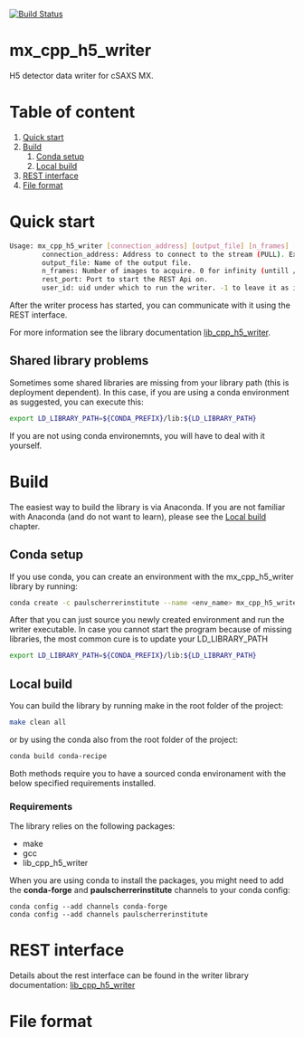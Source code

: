 [![Build Status](https://api.travis-ci.org/paulscherrerinstitute/mx_cpp_h5_writer.svg?branch=master)](https://travis-ci.org/paulscherrerinstitute/mx_cpp_h5_writer/) 

# mx_cpp_h5_writer
H5 detector data writer for cSAXS MX.

# Table of content
1. [Quick start](#quick_start)
2. [Build](#build)
    1. [Conda setup](#conda_setup)
    2. [Local build](#local_build)
3. [REST interface](#rest_interface)
4. [File format](#file_format)


<a id="quick_start"></a>
# Quick start

```bash
Usage: mx_cpp_h5_writer [connection_address] [output_file] [n_frames] [rest_port] [user_id]
        connection_address: Address to connect to the stream (PULL). Example: tcp://127.0.0.1:40000
        output_file: Name of the output file.
        n_frames: Number of images to acquire. 0 for infinity (untill /stop is called).
        rest_port: Port to start the REST Api on.
        user_id: uid under which to run the writer. -1 to leave it as it is.
```

After the writer process has started, you can communicate with it using the REST interface.

For more information see the library documentation [lib\_cpp\_h5\_writer](https://github.com/paulscherrerinstitute/lib_cpp_h5_writer).

## Shared library problems
Sometimes some shared libraries are missing from your library path (this is deployment dependent). In this case, if you are using a conda 
environment as suggested, you can execute this:

```bash
export LD_LIBRARY_PATH=${CONDA_PREFIX}/lib:${LD_LIBRARY_PATH}
```

If you are not using conda environemnts, you will have to deal with it yourself.

<a id="build"></a>
# Build

The easiest way to build the library is via Anaconda. If you are not familiar with Anaconda (and do not want to learn), 
please see the [Local build](#local_build) chapter.

<a id="conda_setup"></a>
## Conda setup
If you use conda, you can create an environment with the mx_cpp_h5_writer library by running:

```bash
conda create -c paulscherrerinstitute --name <env_name> mx_cpp_h5_writer
```

After that you can just source you newly created environment and run the writer executable.
In case you cannot start the program because of missing libraries, the most common cure is to update your LD\_LIBRARY\_PATH
```bash
export LD_LIBRARY_PATH=${CONDA_PREFIX}/lib:${LD_LIBRARY_PATH}
```

<a id="local_build"></a>
## Local build
You can build the library by running make in the root folder of the project:

```bash
make clean all
```

or by using the conda also from the root folder of the project:

```bash
conda build conda-recipe
```

Both methods require you to have a sourced conda environament with the below specified requirements installed.

### Requirements
The library relies on the following packages:

- make
- gcc
- lib\_cpp\_h5\_writer

When you are using conda to install the packages, you might need to add the **conda-forge** and **paulscherrerinstitute** channels to
your conda config:

```
conda config --add channels conda-forge
conda config --add channels paulscherrerinstitute
```

<a id="rest_interface"></a>
# REST interface
Details about the rest interface can be found in the writer library documentation: 
[lib\_cpp\_h5\_writer](https://github.com/paulscherrerinstitute/lib_cpp_h5_writer#rest_interface)

<a id="file_format"></a>
# File format